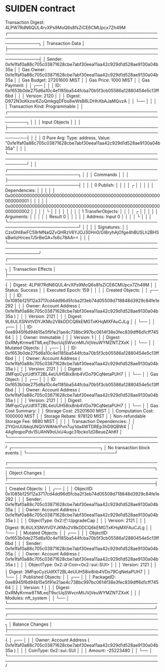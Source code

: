 # SUIDEN contract

Transaction Digest: 4LPW7RdN6QUL4rvXPs9MoQ6s8fsZiCE6CMUpcx7Zh49M
╭──────────────────────────────────────────────────────────────────────────────────────────────────────────────╮
│ Transaction Data                                                                                             │
├──────────────────────────────────────────────────────────────────────────────────────────────────────────────┤
│ Sender: 0xfe1faf0a88c705c03871628cbe7abf30eea11aa42c929d1d528ae9130a04b35a                                   │
│ Gas Owner: 0xfe1faf0a88c705c03871628cbe7abf30eea11aa42c929d1d528ae9130a04b35a                                │
│ Gas Budget: 27201600 MIST                                                                                    │
│ Gas Price: 1000 MIST                                                                                         │
│ Gas Payment:                                                                                                 │
│  ┌──                                                                                                         │
│  │ ID: 0xf653b0de275d6a10c4e1185ba544fcba70b5f3cb05586a12880454e5c13ff6bd                                    │
│  │ Version: 2120                                                                                             │
│  │ Digest: D972N3oKkzsr6ZoQmkgqDFbs8wWsB6LDHhXbAJaMQvzA                                                      │
│  └──                                                                                                         │
│                                                                                                              │
│ Transaction Kind: Programmable                                                                               │
│ ╭──────────────────────────────────────────────────────────────────────────────────────────────────────────╮ │
│ │ Input Objects                                                                                            │ │
│ ├──────────────────────────────────────────────────────────────────────────────────────────────────────────┤ │
│ │ 0   Pure Arg: Type: address, Value: "0xfe1faf0a88c705c03871628cbe7abf30eea11aa42c929d1d528ae9130a04b35a" │ │
│ ╰──────────────────────────────────────────────────────────────────────────────────────────────────────────╯ │
│ ╭─────────────────────────────────────────────────────────────────────────╮                                  │
│ │ Commands                                                                │                                  │
│ ├─────────────────────────────────────────────────────────────────────────┤                                  │
│ │ 0  Publish:                                                             │                                  │
│ │  ┌                                                                      │                                  │
│ │  │ Dependencies:                                                        │                                  │
│ │  │   0x0000000000000000000000000000000000000000000000000000000000000001 │                                  │
│ │  │   0x0000000000000000000000000000000000000000000000000000000000000002 │                                  │
│ │  └                                                                      │                                  │
│ │                                                                         │                                  │
│ │ 1  TransferObjects:                                                     │                                  │
│ │  ┌                                                                      │                                  │
│ │  │ Arguments:                                                           │                                  │
│ │  │   Result 0                                                           │                                  │
│ │  │ Address: Input  0                                                    │                                  │
│ │  └                                                                      │                                  │
│ ╰─────────────────────────────────────────────────────────────────────────╯                                  │
│                                                                                                              │
│ Signatures:                                                                                                  │
│    CzsOht8wFC59rMNaQZvQHRzV6YJOJ30Hn0/GI8ryhAjOfge4hBUSLh2BHSsBwlizHrcex7J5rBeGA+fs6c78AA==                  │
│                                                                                                              │
╰──────────────────────────────────────────────────────────────────────────────────────────────────────────────╯
╭───────────────────────────────────────────────────────────────────────────────────────────────────╮
│ Transaction Effects                                                                               │
├───────────────────────────────────────────────────────────────────────────────────────────────────┤
│ Digest: 4LPW7RdN6QUL4rvXPs9MoQ6s8fsZiCE6CMUpcx7Zh49M                                              │
│ Status: Success                                                                                   │
│ Executed Epoch: 159                                                                               │
│                                                                                                   │
│ Created Objects:                                                                                  │
│  ┌──                                                                                              │
│  │ ID: 0x1085b125f12a3717cd4dd96d5fcba2f3eb74d05509d718848d3929c84fe1e292                         │
│  │ Owner: Account Address ( 0xfe1faf0a88c705c03871628cbe7abf30eea11aa42c929d1d528ae9130a04b35a )  │
│  │ Version: 2121                                                                                  │
│  │ Digest: 9L6ULXSNVtVDYJKMo2V8kDDCQ6kEMGTxKHqMXFAuCJLg                                           │
│  └──                                                                                              │
│  ┌──                                                                                              │
│  │ ID: 0xe8945f6d94b15e5f91e21ae4c738bc997bc0614f38e3fec839dff6d1cff74564                         │
│  │ Owner: Immutable                                                                               │
│  │ Version: 1                                                                                     │
│  │ Digest: DxRMyKrmw8TMLeqT9scUqSWvcnMtJVjVeuWYMZNTZXxK                                           │
│  └──                                                                                              │
│ Mutated Objects:                                                                                  │
│  ┌──                                                                                              │
│  │ ID: 0xf653b0de275d6a10c4e1185ba544fcba70b5f3cb05586a12880454e5c13ff6bd                         │
│  │ Owner: Account Address ( 0xfe1faf0a88c705c03871628cbe7abf30eea11aa42c929d1d528ae9130a04b35a )  │
│  │ Version: 2121                                                                                  │
│  │ Digest: 3MFqoCyzUdfXT2BL4eUUH58ix8nb4VDo79CqNetaPUH7                                           │
│  └──                                                                                              │
│ Gas Object:                                                                                       │
│  ┌──                                                                                              │
│  │ ID: 0xf653b0de275d6a10c4e1185ba544fcba70b5f3cb05586a12880454e5c13ff6bd                         │
│  │ Owner: Account Address ( 0xfe1faf0a88c705c03871628cbe7abf30eea11aa42c929d1d528ae9130a04b35a )  │
│  │ Version: 2121                                                                                  │
│  │ Digest: 3MFqoCyzUdfXT2BL4eUUH58ix8nb4VDo79CqNetaPUH7                                           │
│  └──                                                                                              │
│ Gas Cost Summary:                                                                                 │
│    Storage Cost: 25201600 MIST                                                                    │
│    Computation Cost: 1000000 MIST                                                                 │
│    Storage Rebate: 978120 MIST                                                                    │
│    Non-refundable Storage Fee: 9880 MIST                                                          │
│                                                                                                   │
│ Transaction Dependencies:                                                                         │
│    2YtGnUUbkqUNQiVWAhkrPvn7uy1da4WTDREp3hD9QBW4                                                   │
│    4AgfeqpoPdv15UAhN9oUxU4ugc31bcko1zD8eueZAhKf                                                   │
╰───────────────────────────────────────────────────────────────────────────────────────────────────╯
╭─────────────────────────────╮
│ No transaction block events │
╰─────────────────────────────╯

╭──────────────────────────────────────────────────────────────────────────────────────────────────╮
│ Object Changes                                                                                   │
├──────────────────────────────────────────────────────────────────────────────────────────────────┤
│ Created Objects:                                                                                 │
│  ┌──                                                                                             │
│  │ ObjectID: 0x1085b125f12a3717cd4dd96d5fcba2f3eb74d05509d718848d3929c84fe1e292                  │
│  │ Sender: 0xfe1faf0a88c705c03871628cbe7abf30eea11aa42c929d1d528ae9130a04b35a                    │
│  │ Owner: Account Address ( 0xfe1faf0a88c705c03871628cbe7abf30eea11aa42c929d1d528ae9130a04b35a ) │
│  │ ObjectType: 0x2::package::UpgradeCap                                                          │
│  │ Version: 2121                                                                                 │
│  │ Digest: 9L6ULXSNVtVDYJKMo2V8kDDCQ6kEMGTxKHqMXFAuCJLg                                          │
│  └──                                                                                             │
│ Mutated Objects:                                                                                 │
│  ┌──                                                                                             │
│  │ ObjectID: 0xf653b0de275d6a10c4e1185ba544fcba70b5f3cb05586a12880454e5c13ff6bd                  │
│  │ Sender: 0xfe1faf0a88c705c03871628cbe7abf30eea11aa42c929d1d528ae9130a04b35a                    │
│  │ Owner: Account Address ( 0xfe1faf0a88c705c03871628cbe7abf30eea11aa42c929d1d528ae9130a04b35a ) │
│  │ ObjectType: 0x2::coin::Coin<0x2::sui::SUI>                                                    │
│  │ Version: 2121                                                                                 │
│  │ Digest: 3MFqoCyzUdfXT2BL4eUUH58ix8nb4VDo79CqNetaPUH7                                          │
│  └──                                                                                             │
│ Published Objects:                                                                               │
│  ┌──                                                                                             │
│  │ PackageID: 0xe8945f6d94b15e5f91e21ae4c738bc997bc0614f38e3fec839dff6d1cff74564                 │
│  │ Version: 1                                                                                    │
│  │ Digest: DxRMyKrmw8TMLeqT9scUqSWvcnMtJVjVeuWYMZNTZXxK                                          │
│  │ Modules: nft_system                                                                           │
│  └──                                                                                             │
╰──────────────────────────────────────────────────────────────────────────────────────────────────╯
╭───────────────────────────────────────────────────────────────────────────────────────────────────╮
│ Balance Changes                                                                                   │
├───────────────────────────────────────────────────────────────────────────────────────────────────┤
│  ┌──                                                                                              │
│  │ Owner: Account Address ( 0xfe1faf0a88c705c03871628cbe7abf30eea11aa42c929d1d528ae9130a04b35a )  │
│  │ CoinType: 0x2::sui::SUI                                                                        │
│  │ Amount: -25223480                                                                              │
│  └──                                                                                              │
╰───────────────────────────────────────────────────────────────────────────────────────────────────╯